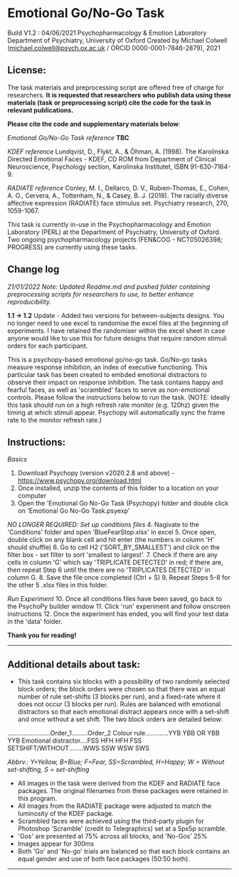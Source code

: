 # Emotional Go/No-Go Task 

Build V1.2 : 04/06/2021
Psychopharmacology & Emotion Laboratory
Department of Psychiatry, University of Oxford
Created by Michael Colwell (michael.colwell@psych.ox.ac.uk / ORCID 0000-0001-7846-2879), 2021

## License: 
The task materials and preprocessing script are offered free of charge for researchers. **It is requested that researchers who publish data using these materials (task or preprocessing script) cite the code for the task in relevant publications.**

**Please cite the code and supplementary materials below**:

*Emotional Go/No-Go Task reference*
**TBC**

*KDEF reference*
Lundqvist, D., Flykt, A., &  Öhman, A. (1998). The Karolinska Directed Emotional Faces - KDEF, CD ROM from Department of Clinical Neuroscience, Psychology section, Karolinska Institutet, ISBN 91-630-7164-9.

*RADIATE reference*
Conley, M. I., Dellarco, D. V., Rubien-Thomas, E., Cohen, A. O., Cervera, A., Tottenham, N., & Casey, B. J. (2018). The racially diverse affective expression (RADIATE) face stimulus set. Psychiatry research, 270, 1059-1067.

This task is currently in-use in the Psychopharmacology and Emotion Laboratory (PERL) at the Department of Psychiatry, University of Oxford. Two ongoing psychopharmacology projects (FEN&COG - NCT05026398; PROGRESS) are currently using these tasks.

## Change log
*21/01/2022 Note: Updated Readme.md and pushed folder containing preprocessing scripts for researchers to use, to better enhance reproducibility.*

**1.1 -> 1.2** Update - Added two versions for between-subjects designs. You no longer need to use excel to randomise the excel
files at the beginning of experiments. I have retained the randomiser within the excel sheet in case anyone would like to use
this for future designs that require random stimuli orders for each participant.

This is a psychopy-based emotional go/no-go task. Go/No-go tasks measure response inhibition, an index of executive functioning.
This particular task has been created to embded emotional distractors to observe their impact on response inhibition.
The task contains happy and fearful faces, as well as 'scrambled' faces to serve as non-emotional controls.
Please follow the instructions below to run the task. (NOTE: Ideally this task should run on a high refresh rate monitor (e.g.
120hz) given the timing at which stimuli appear. Psychopy will automatically sync the frame rate to the monitor refresh rate.)

## Instructions:

*Basics*
1. Download Psychopy (version v2020.2.8 and above) - https://www.psychopy.org/download.html
2. Once installed, unzip the contents of this folder to a location on your computer
3. Open the 'Emotional Go No-Go Task (Psychopy) folder and double click on 'Emotional Go No-Go Task.psyexp'

*NO LONGER REQUIRED: Set up conditions files*
4. Nagivate to the 'Conditions' folder and open 'BlueFearStop.xlsx' in excel
5. Once open, double click on any blank cell and hit enter (the numbers in column 'H' should shuffle)
6. Go to cell H2 ('SORT_BY_SMALLEST') and click on the filter box - set filter to sort 'smallest to largest'.
7. Check if there are any cells in column 'G' which say 'TRIPLICATE DETECTED' in red; if there are, then repeat Step 6 until the there are no 'TRIPLICATES DETECTED' in column G.
8. Save the file once completed (Ctrl + S)
9. Repeat Steps 5-8 for the other 5 .xlsx files in this folder.

*Run Experiment*
10. Once all conditions files have been saved, go back to the PsychoPy builder window
11. Click 'run' experiment and follow onscreen instructions
12. Once the experiment has ended, you will find your test data in the 'data' folder.

**Thank you for reading!**

------------------------------------------

## Additional details about task:

- This task contains six blocks with a possibility of two randomly selected block orders; the block orders were chosen so that there was an equal number of rule set-shifts (3 blocks per run),
and a fixed-rate where it does not occur (3 blocks per run). Rules are balanced with emotional distractors so that each emotional distract appears once with a set-shift and once without a set shift. The two block orders
are detailed below:

........................Order_1.........Order_2
Colour rule.............YYB YBB   OR    YBB YYB
Emotional distractor....FSS HFH         HFH FSS
SETSHIFT/WITHOUT........WWS SSW         WSW SWS

*Abbrv.: Y=Yellow, B=Blue; F=Fear, SS=Scrambled, H=Happy; W = Without set-shifting, S = set-shifting*

- All images in the task were derived from the KDEF and RADIATE face packages. The original filenames from these packages were retained in this program. 
- All images from the RADIATE package were adjusted to match the luminosity of the KDEF package.
- Scrambled faces were achieved using the third-party plugin for Photoshop 'Scramble' (credit to Telegraphics) set at a 5px5p scramble.
- 'Gos' are presented at 75% across all blocks, and 'No-Gos' 25%
- Images appear for 300ms
- Both 'Go' and 'No-go' trials are balanced so that each block contains an equal gender and use of both face packages (50:50 both).

------------------------------------------
